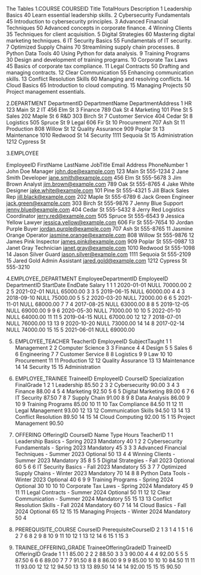 The Tables
1.COURSE
COURSEID	Title	TotalHours	Description
1	Leadership Basics	40	Learn essential leadership skills.
2	Cybersecurity Fundamentals	45	Introduction to cybersecurity principles.
3	Advanced Financial Techniques	50	Advanced concepts in corporate finance.
4	Winning Clients	35	Techniques for client acquisition.
5	Digital Strategies	60	Mastering digital marketing techniques.
6	IT Security Basics	55	Fundamentals of IT security.
7	Optimized Supply Chains	70	Streamlining supply chain processes.
8	Python Data Tools	40	Using Python for data analysis.
9	Training Programs	30	Design and development of training programs.
10	Corporate Tax Laws	45	Basics of corporate tax compliance.
11	Legal Contracts	50	Drafting and managing contracts.
12	Clear Communication	55	Enhancing communication skills.
13	Conflict Resolution Skills	60	Managing and resolving conflicts.
14	Cloud Basics	65	Introduction to cloud computing.
15	Managing Projects	50	Project management essentials.








2.DEPARTMENT
DepartmentID	DepartmentName	DepartmentAddress
1	HR	123 Main St
2	IT	456 Elm St
3	Finance	789 Oak St
4	Marketing	101 Pine St
5	Sales	202 Maple St
6	R&D	303 Birch St
7	Customer Service	404 Cedar St
8	Logistics	505 Spruce St
9	Legal	606 Fir St
10	Procurement	707 Ash St
11	Production	808 Willow St
12	Quality Assurance	909 Poplar St
13	Maintenance	1010 Redwood St
14	Security	1111 Sequoia St
15	Administration	1212 Cypress St


























3.EMPLOYEE

EmployeeID	FirstName	LastName	JobTitle	Email	Address	PhoneNumber
1	John	Doe	Manager	john.doe@example.com	123 Main St	555-1234
2	Jane	Smith	Developer	jane.smith@example.com	456 Elm St	555-5678
3	Jim	Brown	Analyst	jim.brown@example.com	789 Oak St	555-8765
4	Jake	White	Designer	jake.white@example.com	101 Pine St	555-4321
5	Jill	Black	Sales Rep	jill.black@example.com	202 Maple St	555-6789
6	Jack	Green	Engineer	jack.green@example.com	303 Birch St	555-9876
7	Jenny	Blue	Support	jenny.blue@example.com	404 Cedar St	555-5432
8	Jerry	Red	Logistics Coordinator	jerry.red@example.com	505 Spruce St	555-6543
9	Jessica	Yellow	Lawyer	jessica.yellow@example.com	606 Fir St	555-7654
10	Jordan	Purple	Buyer	jordan.purple@example.com	707 Ash St	555-8765
11	Jasmine	Orange	Operator	jasmine.orange@example.com	808 Willow St	555-9876
12	James	Pink	Inspector	james.pink@example.com	909 Poplar St	555-0987
13	Janet	Gray	Technician	janet.gray@example.com	1010 Redwood St	555-1098
14	Jason	Silver	Guard	jason.silver@example.com	1111 Sequoia St	555-2109
15	Jared	Gold	Admin Assistant	jared.gold@example.com	1212 Cypress St	555-3210



4.EMPLOYEE_DEPARTMENT
EmployeeDepartmentID	EmployeeID	DepartmentID	StartDate	EndDate	Salary
1	1	1	2020-01-01	NULL	70000.00
2	2	5	2021-02-01	NULL	65000.00
3	3	5	2019-06-15	NULL	60000.00
4	4	3	2018-09-10	NULL	75000.00
5	5	2	2020-03-20	NULL	72000.00
6	6	5	2021-11-01	NULL	68000.00
7	7	4	2017-08-25	NULL	63000.00
8	8	5	2019-12-05	NULL	69000.00
9	9	6	2020-05-30	NULL	71000.00
10	10	5	2022-01-10	NULL	64000.00
11	11	5	2019-04-15	NULL	67000.00
12	12	7	2018-07-01	NULL	76000.00
13	13	9	2020-10-20	NULL	73000.00
14	14	8	2017-02-14	NULL	74000.00
15	15	5	2021-06-01	NULL	69000.00













5. EMPLOYEE_TEACHER
TeacherID	EmployeeID	SubjectTaught
1	1	Management
2	2	Computer Science
3	3	Finance
4	4	Design
5	5	Sales
6	6	Engineering
7	7	Customer Service
8	8	Logistics
9	9	Law
10	10	Procurement
11	11	Production
12	12	Quality Assurance
13	13	Maintenance
14	14	Security
15	15	Administration

6. EMPLOYEE_TRAINEE
TraineeID	EmployeeID	CourseID	Specialization	FinalGrade
1	2	1	Leadership	85.50
2	3	2	Cybersecurity	90.00
3	4	3	Finance	88.00
4	5	4	Marketing	92.50
5	6	5	Digital Marketing	89.00
6	7	6	IT Security	87.50
7	8	7	Supply Chain	91.00
8	9	8	Data Analysis	86.00
9	10	9	Training Programs	85.00
10	11	10	Tax Compliance	84.50
11	12	11	Legal Management	93.00
12	13	12	Communication Skills	94.50
13	14	13	Conflict Resolution	89.50
14	15	14	Cloud Computing	92.00
15	1	15	Project Management	90.50




7. OFFERING
OfferingID	CourseID	Name	Type	Hours	TeacherID
1	1	Leadership Basics - Spring 2023	Mandatory	40	1
2	2	Cybersecurity Fundamentals - Spring 2023	Mandatory	45	3
3	3	Advanced Financial Techniques - Summer 2023	Optional	50	13
4	4	Winning Clients - Summer 2023	Mandatory	35	8
5	5	Digital Strategies - Fall 2023	Optional	60	5
6	6	IT Security Basics - Fall 2023	Mandatory	55	3
7	7	Optimized Supply Chains - Winter 2023	Mandatory	70	14
8	8	Python Data Tools - Winter 2023	Optional	40	6
9	9	Training Programs - Spring 2024	Optional	30	10
10	10	Corporate Tax Laws - Spring 2024	Mandatory	45	9
11	11	Legal Contracts - Summer 2024	Optional	50	11
12	12	Clear Communication - Summer 2024	Mandatory	55	15
13	13	Conflict Resolution Skills - Fall 2024	Mandatory	60	7
14	14	Cloud Basics - Fall 2024	Optional	65	12
15	15	Managing Projects - Winter 2024	Mandatory	50	4


8. PREREQUISITE_COURSE
CourseID	PrerequisiteCourseID
2	1
3	1
4	1
5	1
6	2
7	6
8	2
9	8
10	9
11	10
12	1
13	12
14	6
15	1
15	3

9. TRAINEE_OFFERING_GRADE
TraineeOfferingGradeID	TraineeID	OfferingID	Grade
1	1	1	85.00
2	2	2	88.50
3	3	3	90.00
4	4	4	92.00
5	5	5	87.50
6	6	6	89.00
7	7	7	91.50
8	8	8	86.00
9	9	9	85.00
10	10	10	84.50
11	11	11	93.00
12	12	12	94.50
13	13	13	89.50
14	14	14	92.00
15	15	15	90.50
